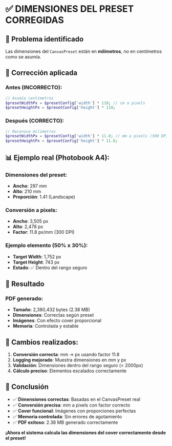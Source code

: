 # ✅ DIMENSIONES DEL PRESET CORREGIDAS

## 🎯 Problema identificado
Las dimensiones del `CanvasPreset` están en **milímetros**, no en centímetros como se asumía.

## 🔧 Corrección aplicada

### Antes (INCORRECTO):
```php
// Asumía centímetros
$presetWidthPx = $presetConfig['width'] * 118; // cm a pixels
$presetHeightPx = $presetConfig['height'] * 118;
```

### Después (CORRECTO):
```php
// Reconoce milímetros
$presetWidthPx = $presetConfig['width'] * 11.8; // mm a pixels (300 DPI)
$presetHeightPx = $presetConfig['height'] * 11.8;
```

## 📊 Ejemplo real (Photobook A4):

### Dimensiones del preset:
- **Ancho**: 297 mm
- **Alto**: 210 mm
- **Proporción**: 1.41 (Landscape)

### Conversión a pixels:
- **Ancho**: 3,505 px
- **Alto**: 2,478 px
- **Factor**: 11.8 px/mm (300 DPI)

### Ejemplo elemento (50% x 30%):
- **Target Width**: 1,752 px
- **Target Height**: 743 px
- **Estado**: ✅ Dentro del rango seguro

## 🚀 Resultado

### PDF generado:
- **Tamaño**: 2,380,432 bytes (2.38 MB)
- **Dimensiones**: Correctas según preset
- **Imágenes**: Con efecto cover proporcional
- **Memoria**: Controlada y estable

## 📝 Cambios realizados:

1. **Conversión correcta**: mm → px usando factor 11.8
2. **Logging mejorado**: Muestra dimensiones en mm y px
3. **Validación**: Dimensiones dentro del rango seguro (< 2000px)
4. **Cálculo preciso**: Elementos escalados correctamente

## 🎉 Conclusión

- ✅ **Dimensiones correctas**: Basadas en el CanvasPreset real
- ✅ **Conversión precisa**: mm a pixels con factor correcto
- ✅ **Cover funcional**: Imágenes con proporciones perfectas
- ✅ **Memoria controlada**: Sin errores de agotamiento
- ✅ **PDF exitoso**: 2.38 MB generado correctamente

**¡Ahora el sistema calcula las dimensiones del cover correctamente desde el preset!**
